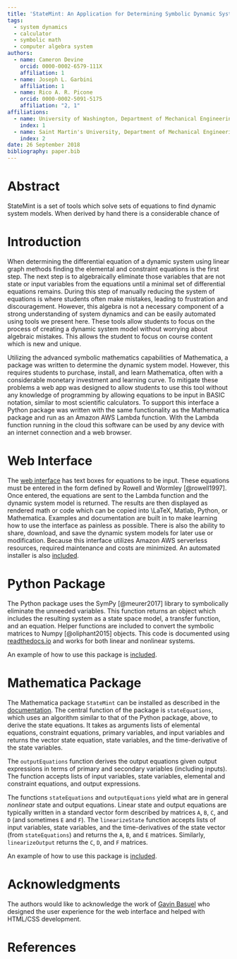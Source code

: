 ```yaml
---
title: 'StateMint: An Application for Determining Symbolic Dynamic System Models using Linear Graph Methods'
tags:
  - system dynamics
  - calculator
  - symbolic math
  - computer algebra system
authors:
  - name: Cameron Devine
    orcid: 0000-0002-6579-111X
    affiliation: 1
  - name: Joseph L. Garbini
    affiliation: 1
  - name: Rico A. R. Picone
    orcid: 0000-0002-5091-5175
    affiliation: "2, 1"
affiliations:
  - name: University of Washington, Department of Mechanical Engineering
    index: 1
  - name: Saint Martin's University, Department of Mechanical Engineering
    index: 2
date: 26 September 2018
bibliography: paper.bib
---
```


# Abstract

StateMint is a set of tools which solve sets of equations to find dynamic system models.
When derived by hand there is a considerable chance of 

# Introduction

When determining the differential equation of a dynamic system using linear graph methods finding the elemental and constraint equations is the first step.
The next step is to algebraically eliminate those variables that are not state or input variables from the equations until a minimal set of differential equations remains.
During this step of manually reducing the system of equations is where students often make mistakes, leading to frustration and discouragement.
However, this algebra is not a necessary component of a strong understanding of system dynamics and can be easily automated using tools we present here.
These tools allow students to focus on the process of creating a dynamic system model without worrying about algebraic mistakes.
This allows the student to focus on course content which is new and unique.

Utilizing the advanced symbolic mathematics capabilities of Mathematica, a package was written to determine the dynamic system model.
However, this requires students to purchase, install, and learn Mathematica, often with a considerable monetary investment and learning curve.
To mitigate these problems a web app was designed to allow students to use this tool without any knowledge of programming by allowing equations to be input in BASIC notation, similar to most scientific calculators.
To support this interface a Python package was written with the same functionality as the Mathematica package and run as an Amazon AWS Lambda function.
With the Lambda function running in the cloud this software can be used by any device with an internet connection and a web browser.

# Web Interface

The [web interface](http://statum.camerondevine.me/) has text boxes for equations to be input.
These equations must be entered in the form defined by Rowell and Wormley [@rowell1997].
Once entered, the equations are sent to the Lambda function and the dynamic system model is returned.
The results are then displayed as rendered math or code which can be copied into \LaTeX, Matlab, Python, or Mathematica.
Examples and documentation are built in to make learning how to use the interface as painless as possible.
There is also the ability to share, download, and save the dynamic system models for later use or modification.
Because this interface utilizes Amazon AWS serverless resources, required maintenance and costs are minimized.
An automated installer is also [included](https://github.com/CameronDevine/Statum/tree/master/web).

# Python Package

The Python package uses the SymPy [@meurer2017] library to symbolically eliminate the unneeded variables.
This function returns an object which includes the resulting system as a state space model, a transfer function, and an equation.
Helper functions are included to convert the symbolic matrices to Numpy [@oliphant2015] objects.
This code is documented using [readthedocs.io](https://statum.readthedocs.io/en/latest/) and works for both linear and nonlinear systems.

An example of how to use this package is [included](https://github.com/CameronDevine/Statum/blob/master/python/Example.ipynb).

# Mathematica Package

The Mathematica package `StateMint` can be installed as described in the [documentation](https://github.com/CameronDevine/Statum/blob/master/mathematica/README.md). The central function of the package is `stateEquations`, which uses an algorithm similar to that of the Python package, above, to derive the state equations. It takes as arguments lists of elemental equations, constraint equations, primary variables, and input variables and returns the vector state equation, state variables, and the time-derivative of the state variables.

The `outputEquations` function derives the output equations given output expressions in terms of primary and secondary variables (including inputs). The function accepts lists of input variables, state variables, elemental and constraint equations, and output expressions.

The functions `stateEquations` and `outputEquations` yield what are in general *nonlinear* state and output equations. Linear state and output equations are typically written in a standard vector form described by matrices `A`, `B`, `C`, and `D` (and sometimes `E` and `F`). The `linearizeState` function accepts lists of input variables, state variables, and the time-derivatives of the state vector (from `stateEquations`) and returns the `A`, `B`, and `E` matrices. Similarly, `linearizeOutput` returns the `C`, `D`, and `F` matrices.

An example of how to use this package is [included](https://github.com/CameronDevine/Statum/blob/master/mathematica/Example.nb).

# Acknowledgments

The authors would like to acknowledge the work of [Gavin Basuel](https://www.gavinbasuel.com/) who designed the user experience for the web interface and helped with HTML/CSS development.

# References

<!--stackedit_data:
eyJkaXNjdXNzaW9ucyI6eyJTUjhYckl2em11VWpGY1paIjp7In
N0YXJ0Ijo4MjgsImVuZCI6OTgzLCJ0ZXh0IjoiV2hlbiBkZXRl
cm1pbmluZyB0aGUgZGlmZmVyZW50aWFsIGVxdWF0aW9uIG9mIG
EgZHluYW1pYyBzeXN0ZW0gdXNpbmcgbGluZWFyIGdyYeKApiJ9
LCJ2QWlBMUtnQUJta1lPY01lIjp7InN0YXJ0IjoyMDk1LCJlbm
QiOjIxMDksInRleHQiOiJCQVNJQyBub3RhdGlvbiJ9fSwiY29t
bWVudHMiOnsiUnlMamsycUxjcjhEczhKZCI6eyJkaXNjdXNzaW
9uSWQiOiJTUjhYckl2em11VWpGY1paIiwic3ViIjoiZ286MTAy
OTA1NDM1NTMwODk2NDc0ODAwIiwidGV4dCI6IkknbSBhIGJpZy
BiZWxpZXZlciB0aGF0IHlvdXIgZmlyc3Qgc2VudGVuY2Ugc2hv
dWxkIHRyeSB0byBjb252ZXkgdGhlIG1haW4gcG9pbnQgb2YgeW
91ciBwYXBlci4gVGhpcyBpcyBtb3JlIG9mIGFuIFwiaW50cm9k
dWN0aW9uXCIgc2VjdGlvbiBzZW50ZW5jZSwgYXMgYXJlIHRob3
NlIHRoYXQgZm9sbG93IGl0LiBQZXJoYXBzIHRoaXMgKmlzKiBl
ZmZlY3RpdmVseSB0aGUgaW50cm9kdWN0aW9uIGFuZCB0aGVyZS
dzIGEgc2VwYXJhdGUgYWJzdHJhY3QgLi4uIGlmIHNvLCB0aGF0
J3MgZmluZS4iLCJjcmVhdGVkIjoxNTQzNzE5MTAyODMwfSwiem
Rod2NNWmllRFdySXBrQyI6eyJkaXNjdXNzaW9uSWQiOiJTUjhY
ckl2em11VWpGY1paIiwic3ViIjoiZ286MTAyOTA1NDM1NTMwOD
k2NDc0ODAwIiwidGV4dCI6IkknbSBnb2luZyB0byBjb250aW51
ZSBjb21tZW50aW5nIGFzIGlmIHRoaXMgdGV4dCBpcyBwcmVjZW
RlZCBieSBhbiBhYnN0cmFjdCBvZiBzb21lIHNvcnQuIiwiY3Jl
YXRlZCI6MTU0MzcxOTIwMTgwOH0sIkV1T1V2YkZpSDVxVG5LUT
AiOnsiZGlzY3Vzc2lvbklkIjoidkFpQTFLZ0FCbWtZT2NNZSIs
InN1YiI6ImdoOjEwMzk0ODk2IiwidGV4dCI6IlNob3VsZCB3ZS
BjaXRlIEJBU0lDIG5vdGF0aW9uPyBJIGZvdW5kIGl0IG9uIFdp
a2lwZWRpYSwgIFxuW2h0dHBzOi8vZW4ud2lraXBlZGlhLm9yZy
93aWtpL0NhbGN1bGF0b3JfaW5wdXRfbWV0aG9kcyNCQVNJQ19u
b3RhdGlvbl0oaHR0cHM6Ly9lbi53aWtpcGVkaWEub3JnL3dpa2
kvQ2FsY3VsYXRvcl9pbnB1dF9tZXRob2RzI0JBU0lDX25vdGF0
aW9uKSIsImNyZWF0ZWQiOjE1NDM5NTM3NTQ2NDl9fSwiaGlzdG
9yeSI6Wy0xODQxMzA1MTc3LC03MzU2MDU0NjUsMTcxNzIwMDA4
NiwtMTUxMzkwNTAwNywyMDIyMjk1Mzc3LC05MjA5Njk2NjMsOD
c0NDAyMTkxLDUyMDIwNzE1NCwtOTM1NjA1MzE1LC0xNzYyMDM3
Mzg4LC01NzUzNDM3MTAsNjcwNDQ3NzEsLTIyOTEzNTc2OSwtMT
EyMzM5MjA1NCwtODg3MzAxODIsMjEwMTkyNDY4NSw2MDIwNzk3
ODAsMTA4NTMwNzM4MiwtMTQ1MTc3OTQyMywtMTAwOTk1ODAyN1
19
-->